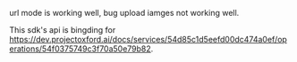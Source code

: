 url mode is working well, bug upload iamges not working well.

This sdk's api is bingding for https://dev.projectoxford.ai/docs/services/54d85c1d5eefd00dc474a0ef/operations/54f0375749c3f70a50e79b82.
